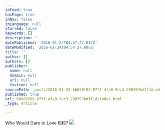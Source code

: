 ```yaml
---
inFeed: true
hasPage: true
inNav: false
inLanguage: null
starred: false
keywords: []
description: ''
datePublished: '2016-01-24T04:57:47.017Z'
dateModified: '2016-01-24T04:54:27.680Z'
title: ''
author: []
authors: []
publisher:
  name: null
  domain: null
  url: null
  favicon: null
sourcePath: _posts/2016-01-23-6b680f88-87ff-4fa0-9ec3-298397bdff1d.md
published: true
url: 6b680f88-87ff-4fa0-9ec3-298397bdff1d/index.html
_type: Article

---
```

Who Would Dare to Love ISIS?
![](https://the-grid-user-content.s3-us-west-2.amazonaws.com/69c5c639-534d-4b3f-ba1a-912f7c568da8.jpg)